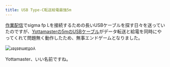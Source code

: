 ```yaml
---
title: USB Type-C転送給電最強5m
---
```

[作業配信](https://www.youtube.com/c/r7kamura)でsigma fp Lを接続するための長いUSBケーブルを探す日々を送っていたのですが、[Yottamasterの5mのUSBケーブル](https://www.amazon.co.jp/dp/B09Y1BY75P)がデータ転送と給電を同時にやってくれて問題無く動作したため、無事エンドゲームとなりました。

![](https://lh4.googleusercontent.com/PCl5NDf3E7dGvVDSr2zcOA0PX6tCkdVXgsFv_R0RkDV2fPMh768qc2t0XiTAqQzr1LfjAtfl6-RZRxXEgXNefwhpXCyxcdBybsPgpjNkqwd8j63s32C7vO7fnB0x7-mQdTUagbc8E2qs2q2KxRTUivXNxlo-g5c5A1PGY_wueQE-nMfE4nYh-b6PJ8oJYw "ɹǝʇsɐɯɐʇʇo⅄")

Yottamaster、いい名前ですね。
